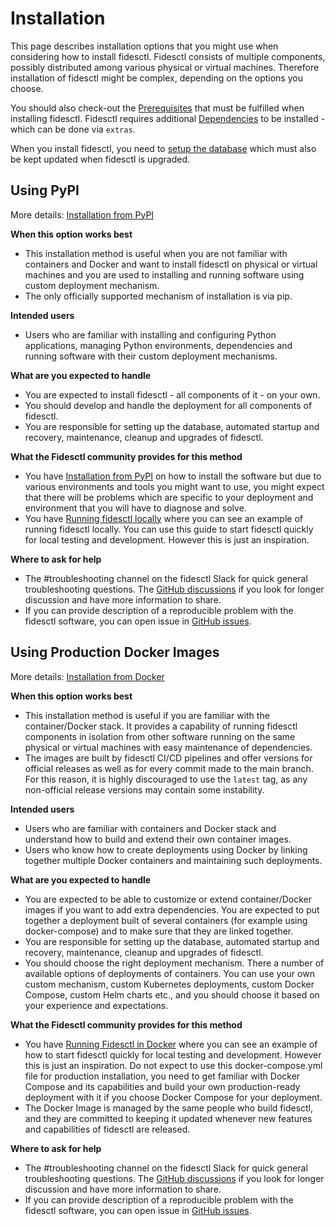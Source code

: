 # Installation

This page describes installation options that you might use when considering how to install fidesctl. Fidesctl consists of multiple components, possibly distributed among various physical or virtual machines. Therefore installation of fidesctl might be complex, depending on the options you choose.

You should also check-out the [Prerequisites](prerequisites_dependencies.md) that must be fulfilled when installing fidesctl. Fidesctl requires additional [Dependencies](prerequisites_dependencies.md) to be installed - which can be done via `extras`.

When you install fidesctl, you need to [setup the database](database.md) which must also be kept updated when fidesctl is upgraded.

## Using PyPI

More details: [Installation from PyPI](pypi.md)

**When this option works best**

* This installation method is useful when you are not familiar with containers and Docker and want to install fidesctl on physical or virtual machines and you are used to installing and running software using custom deployment mechanism.
* The only officially supported mechanism of installation is via pip.

**Intended users**

* Users who are familiar with installing and configuring Python applications, managing Python environments, dependencies and running software with their custom deployment mechanisms.

**What are you expected to handle**

* You are expected to install fidesctl - all components of it - on your own.
* You should develop and handle the deployment for all components of fidesctl.
* You are responsible for setting up the database, automated startup and recovery, maintenance, cleanup and upgrades of fidesctl.

**What the Fidesctl community provides for this method**

* You have [Installation from PyPI](pypi.md) on how to install the software but due to various environments and tools you might want to use, you might expect that there will be problems which are specific to your deployment and environment that you will have to diagnose and solve.
* You have [Running fidesctl locally](../quickstart/local.md) where you can see an example of running fidesctl locally. You can use this guide to start fidesctl quickly for local testing and development. However this is just an inspiration.

**Where to ask for help**

* The #troubleshooting channel on the fidesctl Slack for quick general troubleshooting questions. The [GitHub discussions](https://github.com/ethyca/fides/discussions) if you look for longer discussion and have more information to share.
* If you can provide description of a reproducible problem with the fidesctl software, you can open issue in [GitHub issues](https://github.com/ethyca/fides/issues).

## Using Production Docker Images

More details: [Installation from Docker](pypi.md)

**When this option works best**

* This installation method is useful if you are familiar with the container/Docker stack. It provides a capability of running fidesctl components in isolation from other software running on the same physical or virtual machines with easy maintenance of dependencies.
* The images are built by fidesctl CI/CD pipelines and offer versions for official releases as well as for every commit made to the main branch. For this reason, it is highly discouraged to use the `latest` tag, as any non-official release versions may contain some instability.

**Intended users**

* Users who are familiar with containers and Docker stack and understand how to build and extend their own container images.
* Users who know how to create deployments using Docker by linking together multiple Docker containers and maintaining such deployments.

**What are you expected to handle**

* You are expected to be able to customize or extend container/Docker images if you want to add extra dependencies. You are expected to put together a deployment built of several containers (for example using docker-compose) and to make sure that they are linked together.
* You are responsible for setting up the database, automated startup and recovery, maintenance, cleanup and upgrades of fidesctl.
* You should choose the right deployment mechanism. There a number of available options of deployments of containers. You can use your own custom mechanism, custom Kubernetes deployments, custom Docker Compose, custom Helm charts etc., and you should choose it based on your experience and expectations.

**What the Fidesctl community provides for this method**

* You have [Running Fidesctl in Docker](../quickstart/docker.md) where you can see an example of how to start fidesctl quickly for local testing and development. However this is just an inspiration. Do not expect to use this docker-compose.yml file for production installation, you need to get familiar with Docker Compose and its capabilities and build your own production-ready deployment with it if you choose Docker Compose for your deployment.
* The Docker Image is managed by the same people who build fidesctl, and they are committed to keeping it updated whenever new features and capabilities of fidesctl are released.

**Where to ask for help**

* The #troubleshooting channel on the fidesctl Slack for quick general troubleshooting questions. The [GitHub discussions](https://github.com/ethyca/fides/discussions) if you look for longer discussion and have more information to share.
* If you can provide description of a reproducible problem with the fidesctl software, you can open issue in [GitHub issues](https://github.com/ethyca/fides/issues).
